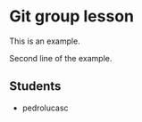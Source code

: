 Git group lesson
=================

This is an example.

Second line of the example.

Students
----------

- pedrolucasc

